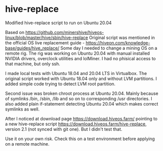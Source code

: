# hive-replace
Modified hive-replace script to run on Ubuntu 20.04

Based on https://github.com/minershive/hiveos-linux/blob/master/hive/sbin/hive-replace
Original script was mentioned in the official OS live replacement guide - https://hiveon.com/knowledge-base/guides/hive_replace/
Some day I needed to change a mining OS on a remote rig. The rig was working on Ubuntu 20.04 with manual installed NVIDIA drivers, overclock utilities and lolMiner.
I had no phisical access to that machine, but only ssh.

I made local tests with Ubuntu 18.04 and 20.04 LTS in Virtualbox. The original script worked with Ubuntu 18.04 only and without LVM partitions.
I added simple code trying to detect LVM root partition.

Second issue was broken chroot process at Ubuntu 20.04. Mainly because of symlinks /bin, /sbin, /lib and so on to corresponding /usr directories.
I also added plain if-statement detecting Ubuntu 20.04 which makes correct symlinks as well.

After I noticed at download page https://download.hiveos.farm/ pointing to a new hive-replace script https://download.hiveos.farm/hive-replace, version 2.1 (not synced with git one).
But I didn't test that.

Use it on your own risk. Check this on a test environment before applying on a remote machine.
